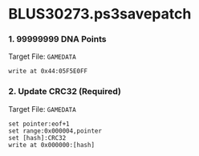# BLUS30273.ps3savepatch

### 1. 99999999 DNA Points

Target File: `GAMEDATA`

```
write at 0x44:05F5E0FF
```

### 2. Update CRC32 (Required)

Target File: `GAMEDATA`

```
set pointer:eof+1
set range:0x000004,pointer
set [hash]:CRC32
write at 0x000000:[hash]
```

